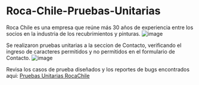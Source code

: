 # Roca-Chile-Pruebas-Unitarias
Roca Chile es una empresa que reúne más 30 años de experiencia entre los socios en la industria de los recubrimientos y pinturas.
![image](https://github.com/user-attachments/assets/93708a84-3417-4dc4-906c-944d600ece02)

Se realizaron pruebas unitarias a la seccion de Contacto, verificando el ingreso de caracteres permitidos y no permitidos en el formulario de Contacto.
![image](https://github.com/user-attachments/assets/a29f28ac-4e73-4250-9cdb-93466df56120)

Revisa los casos de prueba diseñados y los reportes de bugs encontrados aqui: [Pruebas Unitarias RocaChile](https://docs.google.com/spreadsheets/d/1HUzdCNXxjkaJLZNrKsaf1XQWuKfKJEZWhKRvXl_d-3M/edit?usp=sharing)

